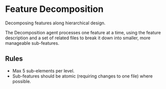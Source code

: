 # Feature Decomposition

Decomposing features along hierarchical design.

The Decomposition agent processes one feature at a time, using the feature description and a set of related files to break it down into smaller, more manageable sub-features.

## Rules
- Max 5 sub-elements per level.
- Sub-features should be atomic (requiring changes to one file) where possible.